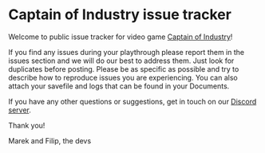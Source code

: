 # Captain of Industry issue tracker

Welcome to public issue tracker for video game [Captain of Industry](https://www.captain-of-industry.com?ref=github)!

If you find any issues during your playthrough please report them in the issues section and we will do our best to address them. Just look for duplicates before posting. Please be as specific as possible and try to describe how to reproduce issues you are experiencing. You can also attach your savefile and logs that can be found in your Documents.

If you have any other questions or suggestions, get in touch on our [Discord server](https://discord.gg/JxmUbGsNRU).

Thank you!

Marek and Filip, the devs
